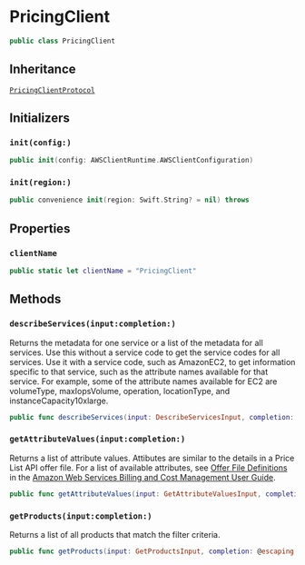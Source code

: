 # PricingClient

``` swift
public class PricingClient 
```

## Inheritance

[`PricingClientProtocol`](/aws-sdk-swift/reference/0.x/AWSPricing/PricingClientProtocol)

## Initializers

### `init(config:)`

``` swift
public init(config: AWSClientRuntime.AWSClientConfiguration) 
```

### `init(region:)`

``` swift
public convenience init(region: Swift.String? = nil) throws 
```

## Properties

### `clientName`

``` swift
public static let clientName = "PricingClient"
```

## Methods

### `describeServices(input:completion:)`

Returns the metadata for one service or a list of the metadata for all services. Use this without a service code to get the service codes for all services. Use it with a service code, such as AmazonEC2, to get information specific to that service, such as the attribute names available for that service. For example, some of the attribute names available for EC2 are volumeType, maxIopsVolume, operation, locationType, and instanceCapacity10xlarge.

``` swift
public func describeServices(input: DescribeServicesInput, completion: @escaping (ClientRuntime.SdkResult<DescribeServicesOutputResponse, DescribeServicesOutputError>) -> Void)
```

### `getAttributeValues(input:completion:)`

Returns a list of attribute values. Attibutes are similar to the details in a Price List API offer file. For a list of available attributes, see [Offer File Definitions](https://docs.aws.amazon.com/awsaccountbilling/latest/aboutv2/reading-an-offer.html#pps-defs) in the [Amazon Web Services Billing and Cost Management User Guide](https://docs.aws.amazon.com/awsaccountbilling/latest/aboutv2/billing-what-is.html).

``` swift
public func getAttributeValues(input: GetAttributeValuesInput, completion: @escaping (ClientRuntime.SdkResult<GetAttributeValuesOutputResponse, GetAttributeValuesOutputError>) -> Void)
```

### `getProducts(input:completion:)`

Returns a list of all products that match the filter criteria.

``` swift
public func getProducts(input: GetProductsInput, completion: @escaping (ClientRuntime.SdkResult<GetProductsOutputResponse, GetProductsOutputError>) -> Void)
```
